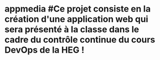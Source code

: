 # appmedia #Ce projet consiste en la création d'une application web qui sera présenté à la classe dans le cadre du contrôle continue du cours DevOps de la HEG !
